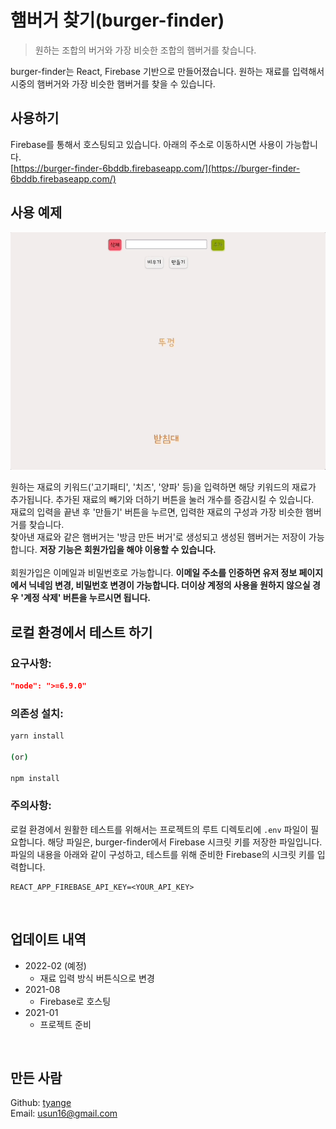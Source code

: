 # 햄버거 찾기(burger-finder)

  >원하는 조합의 버거와 가장 비슷한 조합의 햄버거를 찾습니다.

burger-finder는 React, Firebase 기반으로 만들어졌습니다. 원하는 재료를 입력해서 시중의 햄버거와 가장 비슷한 햄버거를 찾을 수 있습니다.
<br>

## 사용하기

Firebase를 통해서 호스팅되고 있습니다. 아래의 주소로 이동하시면 사용이 가능합니다.
<br>
[https://burger-finder-6bddb.firebaseapp.com/](https://burger-finder-6bddb.firebaseapp.com/)
<br>

## 사용 예제

![burger-finder-guide](./src/assets/images/find-hambuger__test-guide.gif)

원하는 재료의 키워드('고기패티', '치즈', '양파' 등)을 입력하면 해당 키워드의 재료가 추가됩니다. 추가된 재료의 빼기와 더하기 버튼을 눌러 개수를 증감시킬 수 있습니다.
<br>
재료의 입력을 끝낸 후 '만들기' 버튼을 누르면, 입력한 재료의 구성과 가장 비슷한 햄버거를 찾습니다.
<br>
찾아낸 재료와 같은 햄버거는 '방금 만든 버거'로 생성되고 생성된 햄버거는 저장이 가능합니다. **저장 기능은 회원가입을 해야 이용할 수 있습니다.**
<br>
<br>
회원가입은 이메일과 비밀번호로 가능합니다. **이메일 주소를 인증하면 유저 정보 페이지에서 닉네임 변경, 비밀번호 변경이 가능합니다. 더이상 계정의 사용을 원하지 않으실 경우 '계정 삭제' 버튼을 누르시면 됩니다.**
<br>

## 로컬 환경에서 테스트 하기

### 요구사항:
```json
"node": ">=6.9.0"
```

### 의존성 설치:
```sh
yarn install

(or)

npm install
```

### 주의사항:
로컬 환경에서 원활한 테스트를 위해서는 프로젝트의 루트 디렉토리에 `.env` 파일이 필요합니다. 해당 파일은, burger-finder에서 Firebase 시크릿 키를 저장한 파일입니다. 파일의 내용을 아래와 같이 구성하고, 테스트를 위해 준비한 Firebase의 시크릿 키를 입력합니다.

```env
REACT_APP_FIREBASE_API_KEY=<YOUR_API_KEY>
```
<br>

## 업데이트 내역

* 2022-02 (예정)
  - 재료 입력 방식 버튼식으로 변경
* 2021-08
  - Firebase로 호스팅
* 2021-01
  - 프로젝트 준비
<br>

## 만든 사람

Github: [tyange](https://github.com/tyange)
<br>
Email: [usun16@gmail.com](mailto:usun16@gmail.com)
